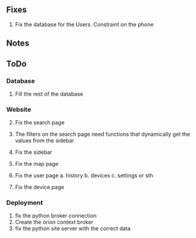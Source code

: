 ## Fixes

1. Fix the database for the Users. Constraint on the phone

## Notes

## ToDo

### Database

1. Fill the rest of the database

### Website

2. Fix the search page
3. The filters on the search page need functions that dynamically get the values from the sidebar
4. Fix the sidebar
5. Fix the map page
6. Fix the user page
   a. history
   b. devices
   c. settings or sth

7. Fix the device page

### Deployment

1. fix the python broker connection
2. Create the orion context broker
3. fix the python site server with the correct data
